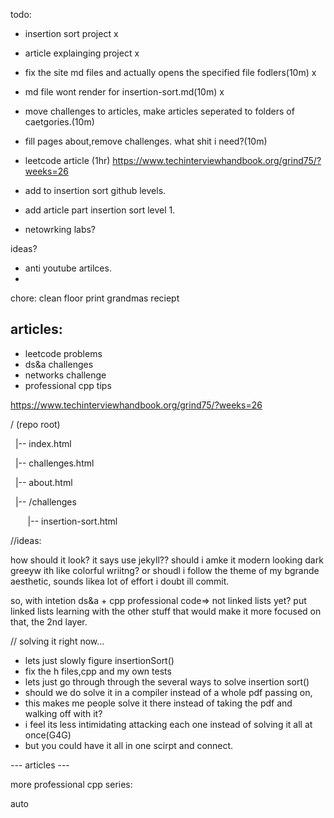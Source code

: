 todo:
- insertion sort project  x 
- article explainging project x 









- fix the site md files and actually opens the specified file fodlers(10m) x
- md file wont render for insertion-sort.md(10m) x
- move challenges to articles, make articles seperated to folders of caetgories.(10m)
- fill pages about,remove challenges. what shit i need?(10m)

- leetcode article (1hr)
 https://www.techinterviewhandbook.org/grind75/?weeks=26

- add to insertion sort github levels.
- add article part insertion sort level 1.
- netowrking labs?

ideas?
- anti youtube artilces.
- 
chore:
clean floor
print grandmas reciept


articles:
---
- leetcode problems
- ds&a challenges
- networks challenge
- professional cpp tips




https://www.techinterviewhandbook.org/grind75/?weeks=26







/ (repo root)

  |-- index.html

  |-- challenges.html

  |-- about.html

  |-- /challenges

       |-- insertion-sort.html

  
  
  

//ideas:

how should it look? it says use jekyll??
should i amke it modern looking dark greeyw ith like colorful wriitng?
or shoudl i follow the theme of my bgrande aesthetic, sounds likea lot of effort i doubt ill commit.

so, with intetion ds&a + cpp professional code=> not linked lists yet?
put linked lists learning with the other stuff that would make it more focused on that, the 2nd layer.

// solving it right now...
- lets just slowly figure insertionSort()
- fix the h files,cpp and my own tests
- lets just go through through the several ways to solve insertion sort()
- should we do solve it in a compiler instead of a whole pdf passing on, 
- this makes me people solve it there instead of taking the pdf and walking off with it?
- i feel its less intimidating attacking each one instead of solving it all at once(G4G)
- but you could have it all in one scirpt and connect.








--- articles ---

more professional cpp series:

auto





